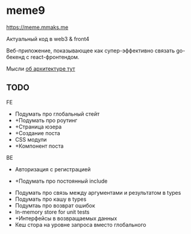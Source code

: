 # meme9

https://meme.mmaks.me

Актуальный код в web3 & front4

Веб-приложение, показывающее как супер-эффективно 
связать go-бекенд с react-фронтендом.

Мысли [об архитектуре тут](pages/pages.md)

## TODO

FE
* Подумать про глобальный стейт
* +Подумать про роутинг
* +Страница юзера
* +Создание поста
* CSS модули
* +Компонент поста

BE
* Авторизация с регистрацией
+ +Подумать про постоянный include
* Подумать про связь между аргументами и результатом в types
* Подумать про кашу в types
* Подумтаь про возврат ошибок
* In-memory store for unit tests
* +Интерфейсы в возвращаемых данных
* Кеш стора на уровне запроса вместо глобального
